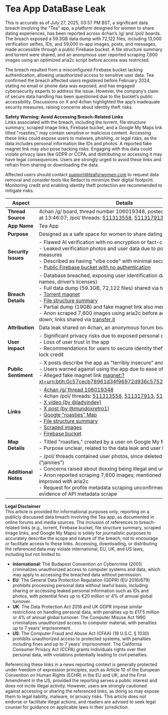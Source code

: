 <h1>Tea App DataBase Leak</h1>
This is accurate as of July 27, 2025, 03:57 PM BST, a significant data breach involving the "Tea" app, a platform designed for women to share dating experiences, has been reported across 4chan’s /g/ and /pol/ boards. The breach exposed a 59.3GB data dump with 72,122 files, including 13,000 verification selfies, IDs, and 59,000 in-app images, posts, and messages, made accessible through a public Firebase bucket. A file structure summary and torrent were shared, and an anonymous user reported scraping 7,600 images using an optimized aria2c script before access was restricted.

The breach resulted from a misconfigured Firebase bucket lacking authentication, allowing unauthorized access to sensitive user data. Tea confirmed the breach affected users registered before February 2024, stating no email or phone data was exposed, and has engaged cybersecurity experts to address the issue. However, the company’s claim of secure data handling has been questioned due to the bucket’s public accessibility. Discussions on X and 4chan highlighted the app’s inadequate security measures, raising concerns about identity theft risks.

**Safety Warning: Avoid Accessing Breach-Related Links**  
Links associated with the breach, including the torrent, file structure summary, scraped image links, Firebase bucket, and a Google My Maps link titled "roasties," may contain sensitive or malicious content. Accessing these links could expose users to malware, phishing, or legal risks, as the data includes personal information like IDs and photos. A reported fake magnet link may also pose hacking risks. Engaging with this data could violate privacy laws like GDPR or CCPA, and distributing or accessing it may have legal consequences. Users are strongly urged to avoid these links and refrain from sharing or downloading the data.

Affected users should contact [support@teaforwomen.com](mailto:support@teaforwomen.com) to request data removal and consider tools like Redact to minimize their digital footprint. Monitoring credit and enabling identity theft protection are recommended to mitigate risks.

| **Aspect**                | **Details**                                                                 |
|---------------------------|-----------------------------------------------------------------------------|
| **Thread Source**         | 4chan /g/ board, thread number 106019348, posted on July 25, 2025, at 13:46:07; /pol/ threads: [511313558](https://archive.4plebs.org/pol/thread/511313558), [511317913](https://archive.4plebs.org/pol/thread/511317913), [511323608](https://archive.4plebs.org/pol/thread/511323608/#511327270) |
| **App Name**              | Tea App                                                                    |
| **Purpose**               | Designed as a safe space for women to share dating experiences             |
| **Security Issues**       | - Flawed AI verification with no encryption or fact-checking<br>- Leaked verification photos and user data due to poor security measures<br>- Described as having "vibe code" with minimal security protocols<br>- [Public Firebase bucket with no authentication](https://firebasestorage.googleapis.com/v0/b/tea-the-app.appspot.com/o/) |
| **Breach Details**        | - Database breached, exposing user identification data (e.g., photos, names, driver’s licenses)<br>- Full data dump (59.3GB, 72,122 files) shared via torrent<br>- [Torrent magnet](magnet:?xt=urn:btih:brl45s3ysyotj6ljolmtnrlvfmyv4y7s&dn=tea&xl=59368985613&fc=57794)<br>- [File structure summary](https://files.catbox.moe/c6ej81.json)<br>- Partial dump (19GB) and fake magnet link also mentioned<br>- Anon scraped 7,600 images using aria2c before access was shut down; links shared via [transfer.it](https://transfer.it/t/ONBUKp4llTxa) |
| **Attribution**    | Data leak shared on 4chan, an anonymous forum board |
| **User Impact**           | - Significant privacy risks due to exposed personal data<br>- Loss of user trust in the app<br>- Recommendations for users to secure identity theft protection and lock credit |
| **Public Sentiment**      | - X posts describe the app as "terribly insecure" and a "piece of shit"<br>- Users warned against using the app due to ease of identity theft<br>- Alleged fake magnet link [magnet:?xt=urn:btih:0c57cecb78961d34f96972d936c5752b315e63f2&dn=tea](#) |
| **Links**       | - [4chan /g/ thread 106019348](https://boards.4chan.org/g/thread/106019348)<br>- 4chan /pol/ threads: [511313558](https://archive.4plebs.org/pol/thread/511313558), [511317913](https://archive.4plebs.org/pol/thread/511317913), [511323608](https://archive.4plebs.org/pol/thread/511323608/#511327270)<br>- [X video (by @ladyindev)](https://t.co/xnAWs5uu7W)<br>- [X post (by @mundoxretro1)](https://t.co/2U3m8o06Wz)<br>- [Google "roasties" Map](https://www.google.com/maps/d/viewer?mid=1A_cWEVwlxIWiK8ktwUhqzPGKPAsEmZ4&ll=51.80288753348098%2C-126.25315&z=3)<br>- [File structure summary](https://files.catbox.moe/c6ej81.json)<br>- [Scraped images](https://transfer.it/t/ONBUKp4llTxa)<br>- [Firebase bucket](https://firebasestorage.googleapis.com/v0/b/tea-the-app.appspot.com/o/) |
| **Map Details**           | - Titled "roasties," created by a user on Google My Maps<br>- Purpose unclear, related to the data leak and user locations |
| **Additional Notes**      | - /pol/ threads contained user photos, since deleted by moderators ("jannies")<br>- Concerns raised about doxxing being illegal and unethical<br>- Anon reported scraping 7,600 images; mentioned slow script improved with aria2c<br>- Request for profile metadata scraping unconfirmed; no public evidence of API metadata scrape |

**Legal Disclaimer**  
This article is provided for informational purposes only, reporting on a publicly discussed data breach involving the Tea app, as documented in online forums and media sources. The inclusion of references to breach-related links (e.g., torrent, Firebase bucket, file structure summary, scraped image links, and Google My Maps) is solely for journalistic purposes to accurately describe the scope and nature of the breach, not to encourage or facilitate access to these links. Accessing, downloading, or distributing the referenced data may violate international, EU, UK, and US laws, including but not limited to:

- **International**: The Budapest Convention on Cybercrime (2001) criminalizes unauthorized access to computer systems and data, which may apply to accessing the breached data without permission.
- **EU**: The General Data Protection Regulation (GDPR) (EU 2016/679) prohibits processing personal data without lawful basis, including sharing or accessing leaked personal information such as IDs and photos, with potential fines up to €20 million or 4% of annual global turnover.
- **UK**: The Data Protection Act 2018 and UK GDPR impose similar restrictions on handling personal data, with penalties up to £17.5 million or 4% of annual global turnover. The Computer Misuse Act 1990 criminalizes unauthorized access to computer material, with penalties up to 7 years’ imprisonment.
- **US**: The Computer Fraud and Abuse Act (CFAA) (18 U.S.C. § 1030) prohibits unauthorized access to protected systems, with penalties including fines and up to 7 years’ imprisonment. The California Consumer Privacy Act (CCPA) grants individuals rights over their personal data, with violations potentially leading to civil penalties.

Referencing these links in a news reporting context is generally protected under freedom of expression principles, such as Article 10 of the European Convention on Human Rights (ECHR) in the EU and UK, and the First Amendment in the US, provided the reporting serves a public interest and does not incite illegal activity. However, users are strongly cautioned against accessing or sharing the referenced links, as doing so may expose them to legal liability, malware, or privacy risks. This article does not endorse or facilitate illegal actions, and readers are advised to seek legal counsel for guidance on applicable laws in their jurisdiction.
